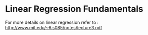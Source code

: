 # Linear Regression Fundamentals
For more details on linear regression refer to : http://www.mit.edu/~6.s085/notes/lecture3.pdf
